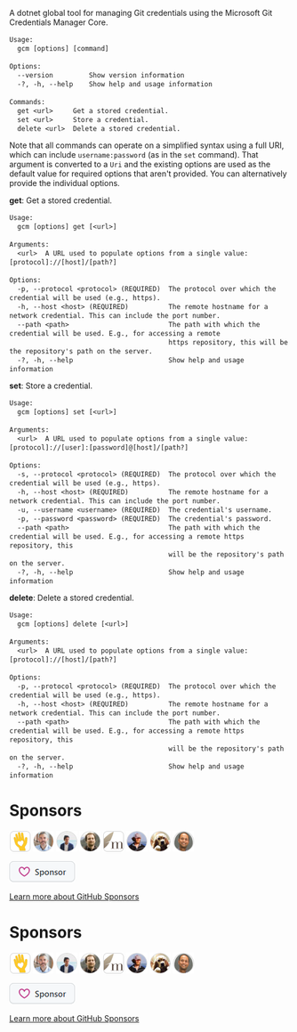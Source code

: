 <!-- include ../readme.md#content -->
<!-- #content -->
A dotnet global tool for managing Git credentials using the Microsoft Git Credentials Manager Core.

```
Usage:
  gcm [options] [command]

Options:
  --version         Show version information
  -?, -h, --help    Show help and usage information

Commands:
  get <url>     Get a stored credential.
  set <url>     Store a credential.
  delete <url>  Delete a stored credential.
```

Note that all commands can operate on a simplified syntax using a full URI, which can include `username:password` 
(as in the `set` command). That argument is converted to a `Uri` and the existing options are used as the default 
value for required options that aren't provided. You can alternatively provide the individual options.


**get**: Get a stored credential.

```
Usage:
  gcm [options] get [<url>]

Arguments:
  <url>  A URL used to populate options from a single value: [protocol]://[host]/[path?]

Options:
  -p, --protocol <protocol> (REQUIRED)  The protocol over which the credential will be used (e.g., https).
  -h, --host <host> (REQUIRED)          The remote hostname for a network credential. This can include the port number.
  --path <path>                         The path with which the credential will be used. E.g., for accessing a remote
                                        https repository, this will be the repository's path on the server.
  -?, -h, --help                        Show help and usage information
```

**set**: Store a credential.

```
Usage:
  gcm [options] set [<url>]

Arguments:
  <url>  A URL used to populate options from a single value: [protocol]://[user]:[password]@[host]/[path?]

Options:
  -s, --protocol <protocol> (REQUIRED)  The protocol over which the credential will be used (e.g., https).
  -h, --host <host> (REQUIRED)          The remote hostname for a network credential. This can include the port number.
  -u, --username <username> (REQUIRED)  The credential's username.
  -p, --password <password> (REQUIRED)  The credential's password.
  --path <path>                         The path with which the credential will be used. E.g., for accessing a remote https repository, this
                                        will be the repository's path on the server.
  -?, -h, --help                        Show help and usage information
```

**delete**: Delete a stored credential.

```
Usage:
  gcm [options] delete [<url>]

Arguments:
  <url>  A URL used to populate options from a single value: [protocol]://[host]/[path?]

Options:
  -p, --protocol <protocol> (REQUIRED)  The protocol over which the credential will be used (e.g., https).
  -h, --host <host> (REQUIRED)          The remote hostname for a network credential. This can include the port number.
  --path <path>                         The path with which the credential will be used. E.g., for accessing a remote https repository, this
                                        will be the repository's path on the server.
  -?, -h, --help                        Show help and usage information
```

<!-- https://github.com/devlooped/sponsors/raw/main/footer.md -->
# Sponsors 

<!-- sponsors.md -->
[![Clarius Org](https://raw.githubusercontent.com/devlooped/sponsors/main/.github/avatars/clarius.png "Clarius Org")](https://github.com/clarius)
[![Christian Findlay](https://raw.githubusercontent.com/devlooped/sponsors/main/.github/avatars/MelbourneDeveloper.png "Christian Findlay")](https://github.com/MelbourneDeveloper)
[![C. Augusto Proiete](https://raw.githubusercontent.com/devlooped/sponsors/main/.github/avatars/augustoproiete.png "C. Augusto Proiete")](https://github.com/augustoproiete)
[![Kirill Osenkov](https://raw.githubusercontent.com/devlooped/sponsors/main/.github/avatars/KirillOsenkov.png "Kirill Osenkov")](https://github.com/KirillOsenkov)
[![MFB Technologies, Inc.](https://raw.githubusercontent.com/devlooped/sponsors/main/.github/avatars/MFB-Technologies-Inc.png "MFB Technologies, Inc.")](https://github.com/MFB-Technologies-Inc)
[![SandRock](https://raw.githubusercontent.com/devlooped/sponsors/main/.github/avatars/sandrock.png "SandRock")](https://github.com/sandrock)
[![Andy Gocke](https://raw.githubusercontent.com/devlooped/sponsors/main/.github/avatars/agocke.png "Andy Gocke")](https://github.com/agocke)
[![Shahzad Huq](https://raw.githubusercontent.com/devlooped/sponsors/main/.github/avatars/shahzadhuq.png "Shahzad Huq")](https://github.com/shahzadhuq)


<!-- sponsors.md -->

[![Sponsor this project](https://raw.githubusercontent.com/devlooped/sponsors/main/sponsor.png "Sponsor this project")](https://github.com/sponsors/devlooped)
&nbsp;

[Learn more about GitHub Sponsors](https://github.com/sponsors)

<!-- https://github.com/devlooped/sponsors/raw/main/footer.md -->

<!-- ../readme.md#content -->

<!-- include https://github.com/devlooped/sponsors/raw/main/footer.md -->
# Sponsors 

<!-- sponsors.md -->
[![Clarius Org](https://raw.githubusercontent.com/devlooped/sponsors/main/.github/avatars/clarius.png "Clarius Org")](https://github.com/clarius)
[![Christian Findlay](https://raw.githubusercontent.com/devlooped/sponsors/main/.github/avatars/MelbourneDeveloper.png "Christian Findlay")](https://github.com/MelbourneDeveloper)
[![C. Augusto Proiete](https://raw.githubusercontent.com/devlooped/sponsors/main/.github/avatars/augustoproiete.png "C. Augusto Proiete")](https://github.com/augustoproiete)
[![Kirill Osenkov](https://raw.githubusercontent.com/devlooped/sponsors/main/.github/avatars/KirillOsenkov.png "Kirill Osenkov")](https://github.com/KirillOsenkov)
[![MFB Technologies, Inc.](https://raw.githubusercontent.com/devlooped/sponsors/main/.github/avatars/MFB-Technologies-Inc.png "MFB Technologies, Inc.")](https://github.com/MFB-Technologies-Inc)
[![SandRock](https://raw.githubusercontent.com/devlooped/sponsors/main/.github/avatars/sandrock.png "SandRock")](https://github.com/sandrock)
[![Andy Gocke](https://raw.githubusercontent.com/devlooped/sponsors/main/.github/avatars/agocke.png "Andy Gocke")](https://github.com/agocke)
[![Shahzad Huq](https://raw.githubusercontent.com/devlooped/sponsors/main/.github/avatars/shahzadhuq.png "Shahzad Huq")](https://github.com/shahzadhuq)


<!-- sponsors.md -->

[![Sponsor this project](https://raw.githubusercontent.com/devlooped/sponsors/main/sponsor.png "Sponsor this project")](https://github.com/sponsors/devlooped)
&nbsp;

[Learn more about GitHub Sponsors](https://github.com/sponsors)

<!-- https://github.com/devlooped/sponsors/raw/main/footer.md -->
